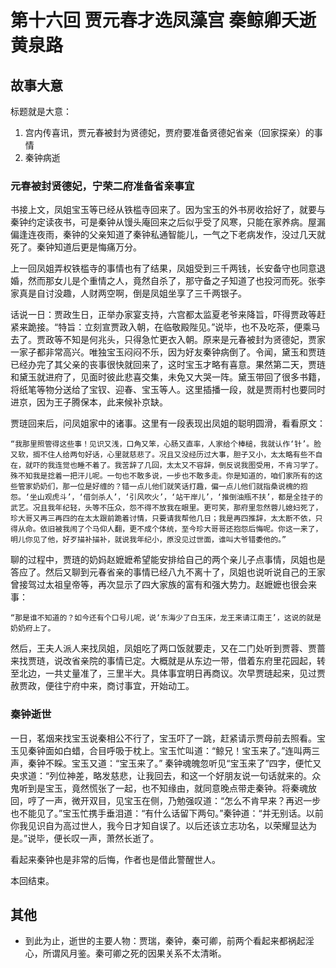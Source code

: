 # 第十六回 贾元春才选凤藻宫 秦鲸卿夭逝黄泉路

## 故事大意

标题就是大意：

1. 宫内传喜讯，贾元春被封为贤德妃，贾府要准备贤德妃省亲（回家探亲）的事情
2. 秦钟病逝

### 元春被封贤德妃，宁荣二府准备省亲事宜

书接上文，凤姐宝玉等已经从铁槛寺回来了。因为宝玉的外书房收拾好了，就要与秦钟约定读夜书，可是秦钟从馒头庵回来之后似乎受了风寒，只能在家养病。屋漏偏逢连夜雨，秦钟的父亲知道了秦钟私通智能儿，一气之下老病发作，没过几天就死了。秦钟知道后更是悔痛万分。

上一回凤姐弄权铁槛寺的事情也有了结果，凤姐受到三千两钱，长安备守也同意退婚，然而那女儿是个重情之人，竟然自杀了，那守备之子知道了也投河而死。张李家真是自讨没趣，人财两空啊，倒是凤姐坐享了三千两银子。

话说一日：贾政生日，正举办家宴支持，六宫都太监夏老爷来降旨，吓得贾政等赶紧来跪接。“特旨：立刻宣贾政入朝，在临敬殿陛见。”说毕，也不及吃茶，便乘马去了。贾政等不知是何兆头，只得急忙更衣入朝。原来是元春被封为贤德妃，贾家一家子都非常高兴。唯独宝玉闷闷不乐，因为好友秦钟病倒了。令闻，黛玉和贾琏已经办完了其父亲的丧事很快就回来了，这时宝玉才略有喜意。果然第二天，贾琏和黛玉就进府了，见面时彼此悲喜交集，未免又大哭一阵。黛玉带回了很多书籍，将纸笔等物分送给了宝钗、迎春、宝玉等人。这里插播一段，就是贾雨村也要同时进京，因为王子腾保本，此来候补京缺。

贾琏回来后，问凤姐家中的诸事。这里有一段表现出凤姐的聪明圆滑，看看原文：

```shell
“我那里照管得这些事！见识又浅，口角又笨，心肠又直率，人家给个棒槌，我就认作‘针’。脸又软，搁不住人给两句好话，心里就慈悲了。况且又没经历过大事，胆子又小，太太略有些不自在，就吓的我连觉也睡不着了。我苦辞了几回，太太又不容辞，倒反说我图受用，不肯习学了。殊不知我是捻着一把汗儿呢。一句也不敢多说，一步也不敢多走。你是知道的，咱们家所有的这些管家奶奶们，那一位是好缠的？错一点儿他们就笑话打趣，偏一点儿他们就指桑说槐的抱怨。‘坐山观虎斗’，‘借剑杀人’，‘引风吹火’，‘站干岸儿’，‘推倒油瓶不扶’，都是全挂子的武艺。况且我年纪轻，头等不压众，怨不得不放我在眼里。更可笑，那府里忽然蓉儿媳妇死了，珍大哥又再三再四的在太太跟前跪着讨情，只要请我帮他几日；我是再四推辞，太太断不依，只得从命。依旧被我闹了个马仰人翻，更不成个体统，至今珍大哥哥还抱怨后悔呢。你这一来了，明儿你见了他，好歹描补描补，就说我年纪小，原没见过世面，谁叫大爷错委他的。”
```

聊的过程中，贾琏的奶妈赵嬷嬷希望能安排给自己的两个亲儿子点事情，凤姐也是答应了。然后又聊到元春省亲的事情已经八九不离十了，凤姐也说听说自己的王家曾接驾过太祖皇帝等，再次显示了四大家族的富有和强大势力。赵嬷嬷也很会来事：

```shell
“那是谁不知道的？如今还有个口号儿呢，说‘东海少了白玉床，龙王来请江南王’，这说的就是奶奶府上了。
```

然后，王夫人派人来找凤姐，凤姐吃了两口饭就要走，又在二门处听到贾蓉、贾蔷来找贾琏，说改省亲院的事情已定。大概就是从东边一带，借着东府里花园起，转至北边，一共丈量准了，三里半大。具体事宜明日再商议。次早贾琏起来，见过贾赦贾政，便往宁府中来，商讨事宜，开始动工。

### 秦钟逝世

一日，茗烟来找宝玉说秦相公不行了，宝玉吓了一跳，赶紧请示贾母前去照看。宝玉见秦钟面如白蜡，合目呼吸于枕上。宝玉忙叫道：“鲸兄！宝玉来了。”连叫两三声，秦钟不睬。宝玉又道：“宝玉来了。”
秦钟魂魄忽听见“宝玉来了”四字，便忙又央求道：“列位神差，略发慈悲，让我回去，和这一个好朋友说一句话就来的。众鬼听到是宝玉，竟然慌张了一起，也不知缘由，就同意晚点带走秦钟。将秦魂放回，哼了一声，微开双目，见宝玉在侧，乃勉强叹道：“怎么不肯早来？再迟一步也不能见了。”宝玉忙携手垂泪道：“有什么话留下两句。”秦钟道：“并无别话。以前你我见识自为高过世人，我今日才知自误了。以后还该立志功名，以荣耀显达为是。”说毕，便长叹一声，萧然长逝了。

看起来秦钟也是非常的后悔，作者也是借此警醒世人。

本回结束。

## 其他

* 到此为止，逝世的主要人物：贾瑞，秦钟，秦可卿，前两个看起来都祸起淫心，所谓风月鉴。秦可卿之死的因果关系不太清晰。
